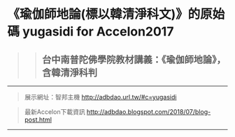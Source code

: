 # 《瑜伽師地論(標以韓清淨科文)》的原始碼 yugasidi for Accelon2017  
  
>> ## 台中南普陀佛學院教材講義：《瑜伽師地論》，含韓清淨科判
---  
> 展示網址：智邦主機 http://adbdao.url.tw/#c=yugasidi  
  
> 最新Accelon下載資訊 http://adbdao.blogspot.com/2018/07/blog-post.html  
---  